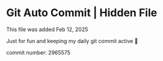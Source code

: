 # Git Auto Commit | Hidden File

This file was added Feb 12, 2025

Just for fun and keeping my daily git commit active 🤪

commit number: 2965575
